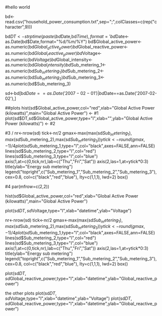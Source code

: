 #hello world

bd<-read.csv("household_power_consumption.txt",sep=";",colClasses=c(rep("character",9)))

bd$DT<-strptime(paste(bd$Date,bd$Time),format='%d/%m/%Y %T')
bd$Date<-as.Date(bd$Date,format="%d/%m/%Y")
bd$Global_active_power<-as.numeric(bd$Global_active_power)
bd$Global_reactive_power<-as.numeric(bd$Global_reactive_power)
bd$Voltage<-as.numeric(bd$Voltage)
bd$Global_intensity<-as.numeric(bd$Global_intensity)
bd$Sub_metering_1<-as.numeric(bd$Sub_metering_1)
bd$Sub_metering_2<-as.numeric(bd$Sub_metering_2)
bd$Sub_metering_3<-as.numeric(bd$Sub_metering_3)

 
sd<-bd[bd$Date==as.Date('2007-02-01') | bd$Date==as.Date('2007-02-02'),]


##plots
hist(sd$Global_active_power,col="red",xlab="Global Active Power (kilowatts)",main="Global Active Power")  <- #1
plot(sd$DT,sd$Global_active_power,type="l",xlab="",ylab="Global Active Power (kilowatts)")  <- #2

#3 \/
nr<-nrow(sd)
tick<-nr/2
gmax<-max(max(sd$Sub_metering_1),max(sd$Sub_metering_2),max(sd$Sub_metering_3))
ytick<-round(gmax,-1)/4
plot(sd$Sub_metering_1,type="l",col="black",axes=FALSE,ann=FALSE)
lines(sd$Sub_metering_2,type="l",col="red")
lines(sd$Sub_metering_3,type="l",col="blue")
axis(1,at=c(0,tick,nr),lab=c("Thu","Fri","Sat"))
axis(2,las=1,at=ytick*0:3)
title(ylab="Energy sub metering")
legend("topright",c("Sub_metering_1","Sub_metering_2","Sub_metering_3"), cex=0.8, col=c("black","red","blue"), lty=c(1,1,1), lwd=2)
box()

#4
par(mfrow=c(2,2))

hist(sd$Global_active_power,col="red",xlab="Global Active Power (kilowatts)",main="Global Active Power")

plot(sd$DT,sd$Voltage,type="l",xlab="datetime",ylab="Voltage")

nr<-nrow(sd)
tick<-nr/2
gmax<-max(max(sd$Sub_metering_1),max(sd$Sub_metering_2),max(sd$Sub_metering_3))
ytick<-round(gmax,-1)/4
plot(sd$Sub_metering_1,type="l",col="black",axes=FALSE,ann=FALSE)
lines(sd$Sub_metering_2,type="l",col="red")
lines(sd$Sub_metering_3,type="l",col="blue")
axis(1,at=c(0,tick,nr),lab=c("Thu","Fri","Sat"))
axis(2,las=1,at=ytick*0:3)
title(ylab="Energy sub metering")
legend("topright",c("Sub_metering_1","Sub_metering_2","Sub_metering_3"), cex=0.8, col=c("black","red","blue"), lty=c(1,1,1), lwd=2)
box()

plot(sd$DT,sd$Global_reactive_power,type="l",xlab="datetime",ylab="Global_reactive_power")






the other plots
plot(sd$DT,sd$Voltage,type="l",xlab="datetime",ylab="Voltage")
plot(sd$DT,sd$Global_reactive_power,type="l",xlab="datetime",ylab="Global_reactive_power")
